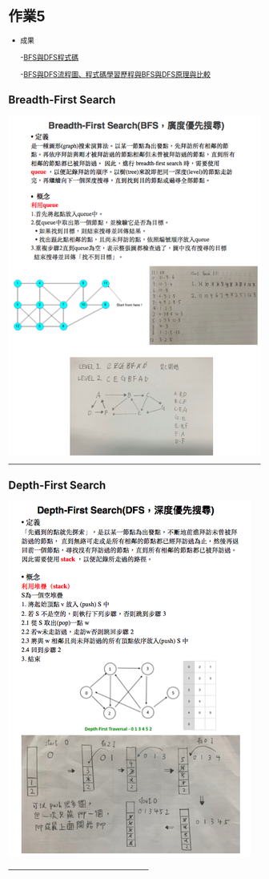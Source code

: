 # 作業5
 * 成果
 
      -[BFS與DFS程式碼](https://github.com/pignini/as/blob/master/HW5/BFS_06170129.py)
      
      -[BFS與DFS流程圖、程式碼學習歷程與BFS與DFS原理與比較](https://github.com/pignini/as/blob/master/HW5/BFS與DFS流程圖、程式碼學習歷程與BFS與DFS原理與比較.md)

## Breadth-First Search
 
  
 ![](/image/Breadth-First%20Search1.png) 
 
 ----------------------------------------

## Depth-First Search

    
 ![](/image/Depth-First%20Search.png) 
 
 ————————————————————
